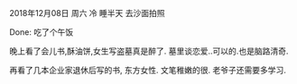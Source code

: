2018年12月08日 周六
冷
睡半天 去沙面拍照

Done:
吃了个午饭

晚上看了会儿书,酥油饼,女生写盗墓真是醉了.
墓里谈恋爱..可以的.也是脑路清奇.

再看了几本企业家退休后写的书, 东方女性. 文笔稚嫩的很.
老爷子还需要多学习.

